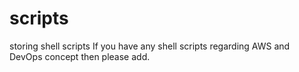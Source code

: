 # scripts
storing shell scripts
If you have any shell scripts regarding AWS and DevOps concept then please add.
